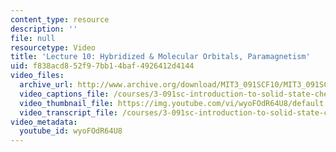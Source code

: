 ```yaml
---
content_type: resource
description: ''
file: null
resourcetype: Video
title: 'Lecture 10: Hybridized & Molecular Orbitals, Paramagnetism'
uid: f838acd8-52f9-7bb1-4baf-4926412d4144
video_files:
  archive_url: http://www.archive.org/download/MIT3_091SCF10/MIT3_091SCF10lec10_300k.mp4
  video_captions_file: /courses/3-091sc-introduction-to-solid-state-chemistry-fall-2010/67623a463c295dbe9d4d95967ae36046_wyoFOdR64U8.vtt
  video_thumbnail_file: https://img.youtube.com/vi/wyoFOdR64U8/default.jpg
  video_transcript_file: /courses/3-091sc-introduction-to-solid-state-chemistry-fall-2010/cb35ce05718d0f6683beb15ac20213be_wyoFOdR64U8.pdf
video_metadata:
  youtube_id: wyoFOdR64U8
---
```

